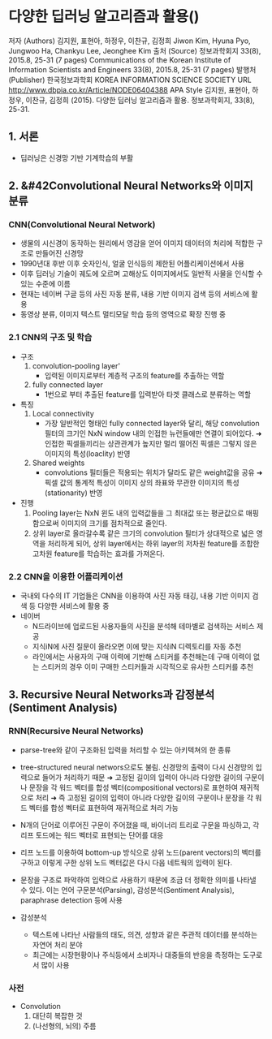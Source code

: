 # 다양한 딥러닝 알고리즘과 활용()
저자
(Authors)
김지원, 표현아, 하정우, 이찬규, 김정희
Jiwon Kim, Hyuna Pyo, Jungwoo Ha, Chankyu Lee, Jeonghee Kim
출처
(Source)
정보과학회지 33(8), 2015.8, 25-31 (7 pages)
Communications of the Korean Institute of Information Scientists and Engineers 33(8), 2015.8, 25-31 (7
pages)
발행처
(Publisher)
한국정보과학회
KOREA INFORMATION SCIENCE SOCIETY
URL http://www.dbpia.co.kr/Article/NODE06404388
APA Style 김지원, 표현아, 하정우, 이찬규, 김정희 (2015). 다양한 딥러닝 알고리즘과 활용. 정보과학회지, 33(8), 25-31.


## 1. 서론
 - 딥러닝은 신경망 기반 기계학습의 부활

## 2. &#42Convolutional Neural Networks와 이미지 분류
### CNN(Convolutional Neural Network)
 - 생물의 시신경이 동작하는 원리에서 영감을 얻어 이미지 데이터의 처리에 적합한 구조로 만들어진 신경망
 - 1990년대 후반 이후 숫자인식, 얼굴 인식등의 제한된 어플리케이션에서 사용
 - 이후 딥러닝 기술이 궤도에 오르며 고해상도 이미지에서도 일반적 사물을 인식할 수 있는 수준에 이름
 - 현재는 네이버 구글 등의 사진 자동 분류, 내용 기반 이미지 검색 등의 서비스에 활용
 - 동영상 분류, 이미지 텍스트 멀티모달 학습 등의 영역으로 확장 진행 중

### 2.1 CNN의 구조 및 학습
 - 구조
	 1. convolution-pooling layer'
	 	 - 입력된 이미지로부터 계층적 구조의 feature를 추출하는 역할
	 2. fully connected layer
	 	 - 1번으로 부터 추출된 feature를 입력받아 타겟 클래스로 분류하는 역할
 - 특징
 	 1. Local connectivity
 	 	 - 가장 일반적인 형태인 fully connected layer와 달리, 해당 convolution 필터의 크기인 NxN window 내의 인접한 뉴런들에만 연결이 되어있다.
 	 	 ➜ 인접한 픽셀들끼리는 상관관계가 높지만 멀리 떨어진 픽셀은 그렇지 않은 이미지의 특성(loaclity) 반영
 	 2. Shared weights
 	 	 - convolutions 필터들은 적용되는 위치가 달라도 같은 weight값을 공유
 	 	 ➜ 픽셀 값의 통계적 특성이 이미지 상의 좌표와 무관한 이미지의 특성(stationarity) 반영
 - 진행
	 1. Pooling layer는 NxN 윈도 내의 입력값들을 그 최대값 또는 평균값으로 매핑함으로써 이미지의 크기를 점차적으로 줄인다.
 	 2. 상위 layer로 올라갈수록 같은 크기의 convolution 필터가 상대적으로 넓은 영역을 처리하게 되어, 상위 layer에서는 하위 layer의 저차원 feature를 조합한 고차원 feature를 학습하는 효과를 가져온다.

### 2.2 CNN을 이용한 어플리케이션
 - 국내외 다수의 IT 기업들은 CNN을 이용하여 사진 자동 태깅, 내용 기반 이미지 검색 등 다양한 서비스에 활용 중
 - 네이버
 	 - N드라이브에 업로드된 사용자들의 사진을 분석해 테마별로 검색하는 서비스 제공
 	 - 지식iN에 사진 질문이 올라오면 이에 맞는 지식iN 디렉토리를 자동 추천
 	 - 라인에서는 사용자의 구매 이력에 기반해 스티커를 추천해는데 구매 이력이 없는 스티커의 경우 이미 구매한 스티커들과 시각적으로 유사한 스티커를 추천

## 3. Recursive Neural Networks과 감정분석(Sentiment Analysis)
### RNN(Recursive Neural Networks)
 - parse-tree와 같이 구조화된 입력을 처리할 수 있는 아키텍쳐의 한 종류
 - tree-structured neural networs으로도 불림. 신경망의 출력이 다시 신경망의 입력으로 들어가 처리하기 때문
 ➜ 고정된 길이의 입력이 아니라 다양한 길이의 구문이나 문장을 각 워드 벡터를 합성 벡터(compositional vectors)로 표현하여 재귀적으로 처리
 ➜ 즉 고정된 길이의 입력이 아니라 다양한 길이의 구문이나 문장을 각 워드 벡터를 합성 벡터로 표현하여 재귀적으로 처리 가능


 - N개의 단어로 이루어진 구문이 주어졌을 때, 바이너리 트리로 구문을 파싱하고, 각 리프 토드에는 워드 벡터로 표현되는 단어를 대응
 - 리프 노드를 이용하여 bottom-up 방식으로 상위 노드(parent vectors)의 벡터를 구하고 이렇게 구한 상위 노드 벡터값은 다시 다음 네트웍의 입력이 된다.
 - 문장을 구조로 파악하여 입력으로 사용하기 때문에 조금 더 정확한 의미를 나타낼 수 있다. 이는 언어 구문분석(Parsing), 감성분석(Sentiment Analysis), paraphrase detection 등에 사용
 - 감성분석
 	 - 텍스트에 나타난 사람들의 태도, 의견, 성향과 같은 주관적 데이터를 분석하는 자연어 처리 분야
 	 - 최근에는 시장현황이나 주식등에서 소비자나 대중들의 반응을 측정하는 도구로서 많이 사용




### 사전
 - Convolution
 	 1. 대단히 복잡한 것
 	 2. (나선형의, 뇌의) 주름
